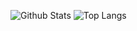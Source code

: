 ![Github Stats](https://github-readme-stats.vercel.app/api?username=khDev01&count_private=true&show_icons=true&include_all_commits=true)
![Top Langs](https://github-readme-stats.vercel.app/api/top-langs/?username=khDev01&hide=TeX&layout=compact)
